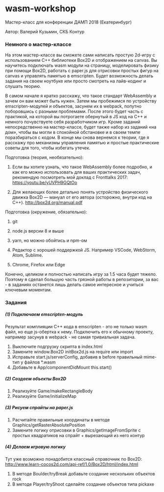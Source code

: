 # wasm-workshop

Мастер-класс для конференции ДАМП 2018 (Екатеринбург)

Автор: Валерий Кузьмин, СКБ Контур

### Немного о мастер-классе

На этом мастер-классе вы сможете сами написать простую 2d-игру с использованием C++ библиотеки Box2D и отображением на canvas. Вы научитесь подключать wasm модули на страницу, моделировать физику при помощи Box2D, работать c paper.js для отрисовки простых фигур на canvas и управлять памятью в emscripten. Будет возможность делать задания на своем ноутбуке или просто смотреть на лайв-кодинг и слушать теорию.

В самом начале я кратко расскажу, что такое стандарт WebAssembly и зачем он вам может быть нужен. Затем мы пробежимся по устройству emscripten-модулей и объектов, засунем их в webpack, попутно поборовшись с разными проблемами. После этого будет часть с практикой, на которой вы потрогаете обернутый в JS код на C++ и немного почувствуете себя разработчиком игр. Кроме заданий непосредственно на мастер-классе, будет также набор из заданий «на дом», чтобы вы могли в спокойной обстановке и в своем темпе поразбираться с кодом. В конце мы снова вернемся к теории, где я расскажу про механизмы управления памятью и простые практические советы для того, чтобы избегать утечек.

Подготовка (теория, необязательно):

1. Если вы хотите узнать, что такое WebAssembly более подробно, и как его можно использовать для ваших практических задач, рекомендую посмотреть мой доклад с Fronttalks 2017: https://youtu.be/yUVPH9GQtOo

2. Для желающих более детально понять устройство физического движка Box2D — мануал от его автора (осторожно, внутри код на C++). http://box2d.org/manual.pdf

Подготовка (окружение, обязательно):

1. git

2. node.js версии 8 и выше

3. yarn, но можно обойтись и npm-ом

4. Редактор с хорошей поддержкой JS. Например VSCode, WebStorm, Atom, Sublime.

5. Chrome, Firefox или Edge

Конечно, целиком и полностью написать игру за 1.5 часа будет тяжело. Поэтому я сделал большую часть грязной работы в репозитории, за вас - в заданиях останется лишь делать самое интересное и учиться ключевым моментам.

### Задания

##### (1) Подключаем emscripten-модуль

Результат комплияции C++ кода в emscripten - это не только wasm файл, но еще js-обертка к нему. Подключить его к обычному проекту, например засунув в webpack - не самая тривиальная задача.

1. Выключите подгрузку скрипта в index.html
1. Замените window.Box2D initBox2d.js на require или import
1. Исправьте start.js/serverConfig, добавив в before правильный mime-тип у файлов *.wasm
1. Добавьте в App/componentDidMount this.start()

##### (2) Создаем объекты Box2D

1. Реализуйте Game/makeRectangleBody
1. Реализуйте Game/initializeMap

##### (3) Рисуем спрайты на paper.js

1. Расчитайте правильные координаты в методе Graphics/getRasterAbsolutePosition
1. Замените логику отрисовки в Graphics/getImageFromSprite с простых квадратиков на спрайт + вырезающий из него контур

##### (4) Делаем игровую логику

Тут уже возможно понадобится классный справочник по Box2D: http://www.learn-cocos2d.com/api-ref/1.0/Box2D/html/index.html

1. В методе Boulder/tryBreak добавьте создание нескольких объектов rock
1. В методе Player/tryShoot сделайте создание объектов типа pickaxe
